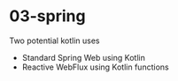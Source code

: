 # 03-spring

Two potential kotlin uses
- Standard Spring Web using Kotlin
- Reactive WebFlux using Kotlin functions

